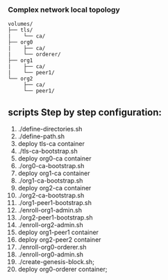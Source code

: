 ### Complex network local topology

```
volumes/
├── tls/
|    └── ca/ 
├── org0
|    ├── ca/
|    └── orderer/  
├── org1
|    ├── ca/
|    └── peer1/ 
└── org2
     ├── ca/
     └── peer1/ 
```

## scripts Step by step configuration:

1. ./define-directories.sh
2. ./define-path.sh
3. deploy tls-ca container
4. ./tls-ca-bootstrap.sh
5. deploy org0-ca container
6. ./org0-ca-bootstrap.sh
7. deploy org1-ca container
8. ./org1-ca-bootstrap.sh
9. deploy org2-ca container
10. ./org2-ca-bootstrap.sh
11. ./org1-peer1-bootstrap.sh
12. ./enroll-org1-admin.sh
13. ./org2-peer1-bootstrap.sh
14. ./enroll-org2-admin.sh
15. deploy org1-peer1 container
16. deploy org2-peer2 container
17. ./enroll-org0-orderer.sh
18. ./enroll-org0-admin.sh
19. ./create-genesis-block.sh;
20. deploy org0-orderer container;